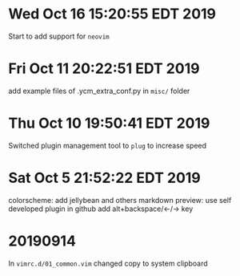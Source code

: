 # Wed Oct 16 15:20:55 EDT 2019

Start to add support for `neovim`

# Fri Oct 11 20:22:51 EDT 2019

add example files of .ycm_extra_conf.py in `misc/` folder

# Thu Oct 10 19:50:41 EDT 2019

Switched plugin management tool to `plug` to increase speed

# Sat Oct  5 21:52:22 EDT 2019

colorscheme: add jellybean and others
markdown preview: use self developed plugin in github
add alt+backspace/<-/-> key

# 20190914

In `vimrc.d/01_common.vim`
changed copy to system clipboard
